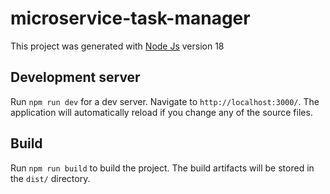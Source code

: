 # microservice-task-manager

This project was generated with [Node Js]([https://github.com/angular/angular-cli](https://nodejs.org/en/download/)) version 18

## Development server

Run `npm run dev` for a dev server. Navigate to `http://localhost:3000/`. The application will automatically reload if you change any of the source files.

## Build

Run `npm run build` to build the project. The build artifacts will be stored in the `dist/` directory.
